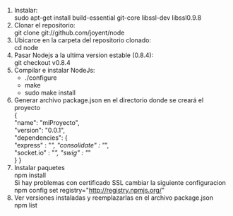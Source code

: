 1.  Instalar:		
		sudo apt-get install build-essential git-core libssl-dev libssl0.9.8 
2. 	Clonar el repositorio:		
		git clone git://github.com/joyent/node
3.	Ubicarce en la carpeta del repositorio clonado:  
		cd node 
4. 	Pasar Nodejs a la ultima version estable (0.8.4): 		
		git checkout v0.8.4
5.  Compilar e instalar NodeJs:		
	*	./configure
	*	make
	*	sudo make install
6. 	Generar archivo package.json en el directorio donde se creará el proyecto		
		{     
			"name": "miProyecto",    
			"version": "0.0.1",     
			"dependencies": {         
				"express"     : "*", 
				"consolidate" : "*",      
				"socket.io"   : "*",
				"swig"        : "*"    
			} 
		} 
7. 	Instalar paquetes		
		npm install		
	Si hay problemas con certificado SSL cambiar la siguiente configuracion		
		npm config set registry="http://registry.npmjs.org/"
8.  Ver versiones instaladas y reemplazarlas en el archivo package.json 		
	npm list
	
